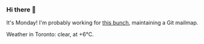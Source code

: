 ### Hi there :wave:

It's Monday! I'm probably working for [this bunch](https://github.com/kohofinancial), maintaining a Git mailmap.

Weather in Toronto: clear, at +6°C.
